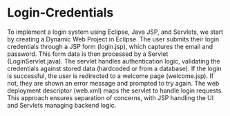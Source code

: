 # Login-Credentials

To implement a login system using Eclipse, Java JSP, and Servlets, we start by creating a Dynamic Web Project in Eclipse. The user submits their login credentials through a JSP form (login.jsp), which captures the email and password. This form data is then processed by a Servlet (LoginServlet.java). The servlet handles authentication logic, validating the credentials against stored data (hardcoded or from a database). If the login is successful, the user is redirected to a welcome page (welcome.jsp). If not, they are shown an error message and prompted to try again. The web deployment descriptor (web.xml) maps the servlet to handle login requests. This approach ensures separation of concerns, with JSP handling the UI and Servlets managing backend logic.
